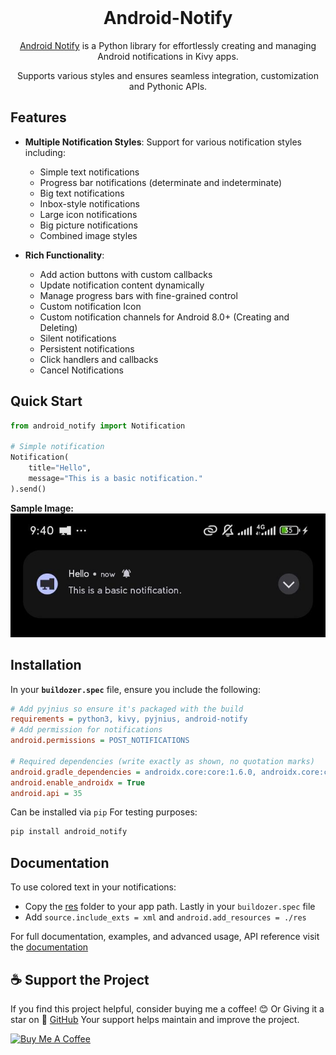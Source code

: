 <div align="center">
    <br>
    <h1> Android-Notify </h1>
    <p><a href='https://android-notify.vercel.app'>Android Notify</a> is a Python library for effortlessly creating and managing Android notifications in Kivy apps.</p>
    <p>Supports various styles and ensures seamless integration, customization and Pythonic APIs.</p>
    <!-- <br> -->
    <!-- <img src="https://raw.githubusercontent.com/Fector101/android_notify/main/docs/imgs/democollage.jpg"> -->
</div>
<!-- Channel [CRUD]
The Android Notify package provides a simple yet comprehensive way to create and manage rich notifications on Android devices directly from your Python code. This library bridges the gap between Python and Android's notification system, giving you full control over notifications with a clean, Pythonic API. -->

## Features

- **Multiple Notification Styles**: Support for various notification styles including:
  - Simple text notifications
  - Progress bar notifications (determinate and indeterminate)
  - Big text notifications
  - Inbox-style notifications
  - Large icon notifications
  - Big picture notifications
  - Combined image styles

- **Rich Functionality**:
  - Add action buttons with custom callbacks
  - Update notification content dynamically
  - Manage progress bars with fine-grained control
  - Custom notification Icon
  - Custom notification channels for Android 8.0+ (Creating and Deleting)
  - Silent notifications
  - Persistent notifications
  - Click handlers and callbacks
  - Cancel Notifications

## Quick Start

```python
from android_notify import Notification

# Simple notification
Notification(
    title="Hello",
    message="This is a basic notification."
).send()

```

**Sample Image:**  
![basic notification img sample](https://raw.githubusercontent.com/Fector101/android_notify/main/docs/imgs/basicnoti.jpg)

## Installation

In your **`buildozer.spec`** file, ensure you include the following:

```ini
# Add pyjnius so ensure it's packaged with the build
requirements = python3, kivy, pyjnius, android-notify
# Add permission for notifications
android.permissions = POST_NOTIFICATIONS

# Required dependencies (write exactly as shown, no quotation marks)
android.gradle_dependencies = androidx.core:core:1.6.0, androidx.core:core-ktx:1.15.0
android.enable_androidx = True
android.api = 35
```

Can be installed via `pip` For testing purposes:

```bash
pip install android_notify
```

## Documentation

To use colored text in your notifications:
- Copy the [res](android_notify/res) folder to your app path. 
Lastly in your `buildozer.spec` file
- Add `source.include_exts = xml` and `android.add_resources = ./res`

For full documentation, examples, and advanced usage, API reference visit the
[documentation](https://android-notify.vercel.app)

## ☕ Support the Project

If you find this project helpful, consider buying me a coffee! 😊 Or Giving it a star on 🌟 [GitHub](https://github.com/Fector101/android_notify/) Your support helps maintain and improve the project.

<a href="https://www.buymeacoffee.com/fector101" target="_blank">
  <img src="https://cdn.buymeacoffee.com/buttons/v2/default-yellow.png" alt="Buy Me A Coffee" height="60">
</a>
